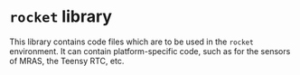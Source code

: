 # `rocket` library

This library contains code files which are to be used in the `rocket` environment. It can contain platform-specific 
code, such as for the sensors of MRAS, the Teensy RTC, etc.